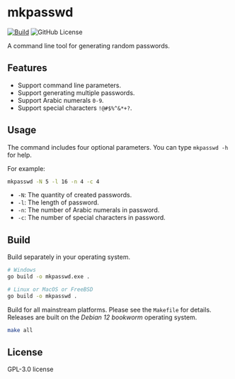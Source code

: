 # mkpasswd

[![Build](https://github.com/lindsuen/mkpasswd/actions/workflows/build.yml/badge.svg?branch=master)](https://github.com/lindsuen/mkpasswd/actions/workflows/build.yml)
![GitHub License](https://img.shields.io/github/license/lindsuen/mkpasswd)

A command line tool for generating random passwords.

## Features

- Support command line parameters.
- Support generating multiple passwords.
- Support Arabic numerals `0-9`.
- Support special characters `!@#$%^&*+?`.

## Usage

The command includes four optional parameters. You can type `mkpasswd -h` for help.

For example:

```sh
mkpasswd -N 5 -l 16 -n 4 -c 4
```

- `-N`: The quantity of created passwords.
- `-l`: The length of password.
- `-n`: The number of Arabic numerals in password.
- `-c`: The number of special characters in password.

## Build

Build separately in your operating system.

```sh
# Windows
go build -o mkpasswd.exe .
```

```sh
# Linux or MacOS or FreeBSD
go build -o mkpasswd .
```

Build for all mainstream platforms. Please see the `Makefile` for details. Releases are built on the _Debian 12 bookworm_ operating system.

```sh
make all
```

## License

GPL-3.0 license
